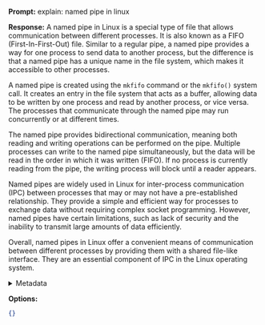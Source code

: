 **Prompt:**
explain: named pipe in linux

**Response:**
A named pipe in Linux is a special type of file that allows communication between different processes. It is also known as a FIFO (First-In-First-Out) file. Similar to a regular pipe, a named pipe provides a way for one process to send data to another process, but the difference is that a named pipe has a unique name in the file system, which makes it accessible to other processes.

A named pipe is created using the `mkfifo` command or the `mkfifo()` system call. It creates an entry in the file system that acts as a buffer, allowing data to be written by one process and read by another process, or vice versa. The processes that communicate through the named pipe may run concurrently or at different times.

The named pipe provides bidirectional communication, meaning both reading and writing operations can be performed on the pipe. Multiple processes can write to the named pipe simultaneously, but the data will be read in the order in which it was written (FIFO). If no process is currently reading from the pipe, the writing process will block until a reader appears.

Named pipes are widely used in Linux for inter-process communication (IPC) between processes that may or may not have a pre-established relationship. They provide a simple and efficient way for processes to exchange data without requiring complex socket programming. However, named pipes have certain limitations, such as lack of security and the inability to transmit large amounts of data efficiently.

Overall, named pipes in Linux offer a convenient means of communication between different processes by providing them with a shared file-like interface. They are an essential component of IPC in the Linux operating system.

<details><summary>Metadata</summary>

- Duration: 13645 ms
- Datetime: 2023-08-25T09:39:15.506888
- Model: gpt-3.5-turbo-0613

</details>

**Options:**
```json
{}
```

